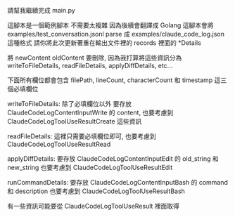 請幫我繼續完成 main.py

這腳本是一個範例腳本 不需要太複雜 因為後續會翻譯成 Golang
這腳本會將 examples/test_conversation.jsonl parse ​成 examples/claude_code_log.json 這種格式
請你將此次更新著重在輸出文件裡的 records 裡面的 *Details

將 newContent oldContent 要刪除, 因為我打算將這些資訊分為 writeToFileDetails, readFileDetails, applyDiffDetails, etc...

下面所有欄位都會包含 filePath, lineCount, characterCount 和 timestamp 這三個必填欄位

writeToFileDetails: 除了必填欄位以外 要存放 ClaudeCodeLogContentInputWrite 的 content, 也要考慮到 ClaudeCodeLogToolUseResultCreate 這些資訊

readFileDetails: 這裡只需要必填欄位即可, 也要考慮到 ClaudeCodeLogToolUseResultRead

applyDiffDetails: 要存放 ClaudeCodeLogContentInputEdit 的 old_string 和 new_string 也要考慮到 ClaudeCodeLogToolUseResultEdit

runCommandDetails: 要存放 ClaudeCodeLogContentInputBash 的 command 和 description 也要考慮到 ClaudeCodeLogToolUseResultBash

有一些資訊可能要從 ClaudeCodeLogToolUseResult 裡面取得
